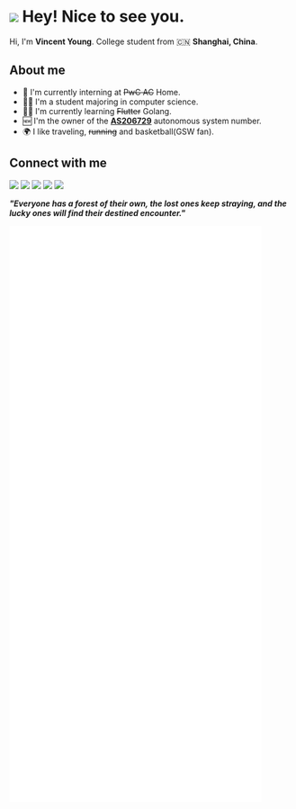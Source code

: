 <h1><img src="https://emojis.slackmojis.com/emojis/images/1531849430/4246/blob-sunglasses.gif?1531849430" width="30"/> Hey! Nice to see you.</h1>

Hi, I'm **Vincent Young**. College student from 🇨🇳 **Shanghai, China**.

## About me

-  💼 I'm currently interning at ~~PwC AC~~ Home.
-  👨‍🎓 I'm a student majoring in computer science.
-  👨‍💻 I'm currently learning ~~Flutter~~ Golang.
-  🆕 I'm the owner of the **[AS206729](https://bgp.tools/AS206729)** autonomous system number.
-  🌍 I like traveling, ~~running~~ and basketball(GSW fan).

## Connect with me
<p>
  <a href="https://t.me/missuo"><img src="https://img.shields.io/badge/Telegram-2CA5E0?style=for-the-badge&logo=telegram&logoColor=white" /></a>
  <a href="https://twitter.com/m1ssuo"><img src="https://img.shields.io/badge/Twitter-1DA1F2?style=for-the-badge&logo=twitter&logoColor=white" /></a>
  <a href="https://instagram.com/m1ssuo"><img src="https://img.shields.io/badge/Instagram-E4405F?style=for-the-badge&logo=instagram&logoColor=white" /></a>
  <a href="https://www.tiktok.com/@m1ssuo"><img src="https://img.shields.io/badge/TikTok-000000?style=for-the-badge&logo=tiktok&logoColor=white" /></a>
  <a href="https://discordapp.com/users/missuo#7448"><img src="https://img.shields.io/badge/Discord-000000?style=for-the-badge&logo=discord&logoColor=white" /></a>
</p>

<em><b>"Everyone has a forest of their own, the lost ones keep straying, and the lucky ones will find their destined encounter."</b></em>


![Metrics](/github-metrics.svg)
